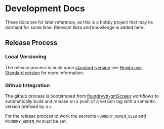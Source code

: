 # Development Docs

These docs are for later reference, as this is a hobby project that may lie dormant for some time. Relevant links and knowledge is added here.

## Release Process

### Local Versioning

The release process is build upon [standard-version](https://github.com/conventional-changelog/standard-version) see [Howto use Standard version](https://medium.com/jobtome-engineering/how-to-generate-changelog-using-conventional-commits-10be40f5826c) for more information.

### Github Integration

The github process is bootstraped from [foundryvtt-gmScreen](https://github.com/ElfFriend-DnD/foundryvtt-gmScreen) workflows to automatically build and release on a push of a version tag with a semantic version prefixed by a `v`.

For the release process to work the secrects `FOUNDRY_ADMIN_USER` and `FOUNDRY_ADMIN_PW` must be set.
